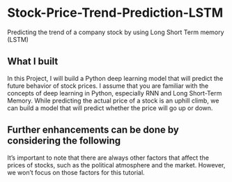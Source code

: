 # Stock-Price-Trend-Prediction-LSTM
Predicting the trend of a company stock by using Long Short Term memory (LSTM) 

## What I built
In this Project, I will build a Python deep learning model that will predict the future behavior of stock prices. 
I assume that you are familiar with the concepts of deep learning in Python, especially RNN and Long Short-Term Memory.
While predicting the actual price of a stock is an uphill climb,
we can build a model that will predict whether the price will go up or down. 


## Further enhancements can be done by considering the following
It’s important to note that there are always other factors that affect the prices of stocks,
such as the political atmosphere and the market. However, we won’t focus on those factors for this tutorial.

